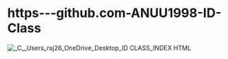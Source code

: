 # https---github.com-ANUU1998-ID-Class
![_C__Users_raj26_OneDrive_Desktop_ID CLASS_INDEX HTML](https://user-images.githubusercontent.com/103713942/169329548-8d8c1f89-c9cb-4485-b4b4-a635488e1907.png)
